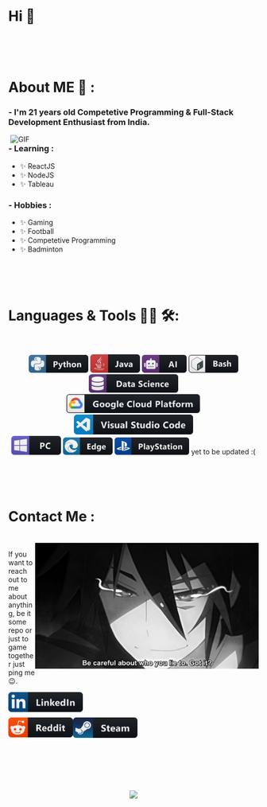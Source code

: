 # Hi 👋


</br>
</br>
</br>


# About ME 💬 :

### - I'm 21 years old Competetive Programming & Full-Stack Development Enthusiast from India.

<img hight="400" width="500" alt="GIF" align="right" src="https://github.com/WoW-how/wow-hOW/blob/master/assets/1936.gif">

### - Learning :
- ✨ ReactJS
- ✨ NodeJS
- ✨ Tableau

### - Hobbies : 
- ✨ Gaming
- ✨ Football
- ✨ Competetive Programming
- ✨ Badminton 

</br>
</br>
</br>



# Languages & Tools 👨‍💻 🛠:
</br>

<p align="center">

<!-- For more icons please follow  https://github.com/MikeCodesDotNET/ColoredBadges -->
<img src="https://github.com/WoW-how/wow-hOW/blob/master/assets/icons/python.png" alt="python" width="120" hight="50">
<img src="https://github.com/WoW-how/wow-hOW/blob/master/assets/icons/java.png" alt="java"  width="100" hight="50">
<img src="https://github.com/WoW-how/wow-hOW/blob/master/assets/icons/ai.png" alt="AI" width="90" hight="50">
<img src="https://github.com/WoW-how/wow-hOW/blob/master/assets/icons/bash.png" alt="bash" width="100" hight="50">
<img src="https://github.com/WoW-how/wow-hOW/blob/master/assets/icons/datascience.png" alt="datascience" width="180" hight="50">
</br>
<img src="https://github.com/WoW-how/wow-hOW/blob/master/assets/icons/google_cloud_platform.png" alt="google_cloud_platform" width="270" hight="50">
<img src="https://github.com/WoW-how/wow-hOW/blob/master/assets/icons/visualstudio_code.png" alt="visualstudio_code" width="240" hight="50">
</br>
<img src="https://github.com/WoW-how/wow-hOW/blob/master/assets/icons/pc.png" alt="pc" width="100" hight="50">
<img src="https://github.com/WoW-how/wow-hOW/blob/master/assets/icons/edge.png" alt="edge" width="100" hight="50">
<img src="https://github.com/WoW-how/wow-hOW/blob/master/assets/icons/playstation@3x.png" alt="playstation" width="150" hight="50">
yet to be updated :(

</p>
</br>
</br>
</br>



# Contact Me :

<p>
 </br>


<img hight="320" width="450" align="right" alt="GIF" src="https://github.com/WoW-how/wow-hOW/blob/master/assets/93195.gif">


If you want to reach out to me about anything, be it some repo or just to game together just ping me 😉.

<a href="https://www.linkedin.com/in/aditya-chopra-562363142/">
  <img align="left" alt="Linkedin" width="150" hight="100" src="https://github.com/WoW-how/wow-hOW/blob/master/assets/icons/linkedin.png" />
</br>
</br>
</br>
</a>
<a href="https://www.reddit.com/user/WoW-HoW">
  <img align="left" alt=" Reddit" width="130" hight="100" src="https://github.com/WoW-how/wow-hOW/blob/master/assets/icons/reddit.png" />
</a>
<a href="https://steamcommunity.com/id/wowhow1/">
  <img align="left" alt="Steam" width="130" hight="100" src="https://github.com/WoW-how/wow-hOW/blob/master/assets/icons/steam.png" />
</a>
 </p>
 

</br>
</br>
</br>
</br>
</br>
</br>
</br>



<p align="center" >  
  <a href="https://github.com/anuraghazra/github-readme-stats"> 
<img  src="https://github-readme-stats.vercel.app/api?username=WoW-HoW&&show_icons=true&theme=radical"/>
  </a>
  </p>
  
 <!-- Most of the readme is inspired from https://github.com/Xx-Ashutosh-xX/ --> 
